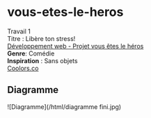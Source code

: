 # vous-etes-le-heros
Travail 1 <br>
Titre : Libère ton stress! <br>
[Développement web - Projet vous êtes le héros](https://github.com/MDLauriers36/vous-etes-le-heros/blob/main/Git/html/index.html)<br>
**Genre**: Comédie <br>
**Inspiration** : Sans objets <br>
[Coolors.co](https://coolors.co/e6b89c-73937e-4d625a-273036-e6b89c)

## Diagramme 
![Diagramme](/html/diagramme fini.jpg)

